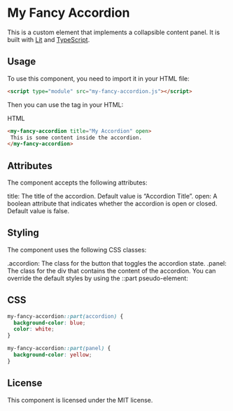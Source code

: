 # My Fancy Accordion

This is a custom element that implements a collapsible content panel. It is built with [Lit]() and [TypeScript]().

## Usage

To use this component, you need to import it in your HTML file:

```html
<script type="module" src="my-fancy-accordion.js"></script>
```
Then you can use the <my-fancy-accordion> tag in your HTML:

HTML
 ```html
<my-fancy-accordion title="My Accordion" open>
  This is some content inside the accordion.
</my-fancy-accordion>
```


## Attributes
The component accepts the following attributes:

title: The title of the accordion. Default value is “Accordion Title”.
open: A boolean attribute that indicates whether the accordion is open or closed. Default value is false.

## Styling
The component uses the following CSS classes:

.accordion: The class for the button that toggles the accordion state.
.panel: The class for the div that contains the content of the accordion.
You can override the default styles by using the ::part pseudo-element:

## CSS

```css
my-fancy-accordion::part(accordion) {
  background-color: blue;
  color: white;
}

my-fancy-accordion::part(panel) {
  background-color: yellow;
}
```

## License
This component is licensed under the MIT license.